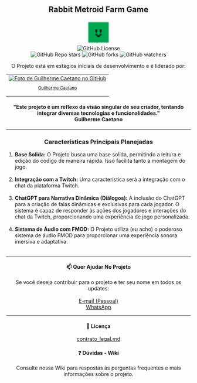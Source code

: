 <h2 align="center">Rabbit Metroid Farm Game</h2>

<p align="center">
  <img src="placeholder.png" width="64" height="64" alt="Ícone do Placeholder">
  <br>
  <img alt="GitHub License" src="https://img.shields.io/github/license/Guilherme-XHP/Rabbit_Metroid_Farm_Game">
  <br>
  <img alt="GitHub Repo stars" src="https://img.shields.io/github/stars/Guilherme-XHP/Rabbit_Metroid_Farm_Game">
  <img alt="GitHub forks" src="https://img.shields.io/github/forks/Guilherme-XHP/Rabbit_Metroid_Farm_Game">
  <img alt="GitHub watchers" src="https://img.shields.io/github/watchers/Guilherme-XHP/Rabbit_Metroid_Farm_Game">
</p>

<p align="center">
  O Projeto está em estágios iniciais de desenvolvimento e é liderado por:
</p>

<table align="center">
  <tr>
    <td align="center">
      <a href="#">
        <img src="https://avatars.githubusercontent.com/u/70610129?v=4" width="100px;" alt="Foto de Guilherme Caetano no GitHub">
        <br>
        <sub>
          <p>Guilherme Caetano</p>
        </sub>
      </a>
    </td>
  </tr>
</table>

<h4 align="center">
  "Este projeto é um reflexo da visão singular de seu criador, tentando integrar diversas tecnologias e funcionalidades."
  <br>
  <strong>Guilherme Caetano</strong>
</h4>

<hr>

<h3 align="center">Características Principais Planejadas</h3>

<p align="justify">
  <ol>
    <li>
      <strong>Base Solida:</strong> O Projeto busca uma base solida, permitindo a leitura e edição do código de maneira rápida. Isso facilita tanto a montagem do jogo.
    </li>
    <br>
    <li>
      <strong>Integração com a Twitch:</strong> Uma característica será a integração com o chat da plataforma Twitch.
    </li>
    <br>
    <li>
      <strong>ChatGPT para Narrativa Dinâmica (Diálogos):</strong> A inclusão do ChatGPT para a criação de falas dinâmicas e exclusivas para cada jogador. O sistema é capaz de responder às ações dos
      jogadores e interações do chat da Twitch, proporcionando uma experiência de jogo personalizada.
    </li>
    <br>
    <li>
      <strong>Sistema de Áudio com FMOD:</strong> O Projeto utiliza (eu acho) o poderoso sistema de áudio FMOD para proporcionar uma experiência sonora imersiva e adaptativa.
    </li>
    <br>
  </ol>
</p>

<hr>

<h4 align="center">📫 Quer Ajudar No Projeto</h4>

<p align="center">
  Se você deseja contribuir para o projeto e ter seu nome em todos os updates:
  <br><br>
  <a href="mailto:guilhermecaetanno87123@gmail.com">E-mail (Pessoal)</a><br>
  <a href="https://api.whatsapp.com/send/?phone=%2B5534996386599&text=Ol%C3%A1%2C+XinguheProd&type=phone_number&app_absent=0">WhatsApp</a><br>
</p>

<hr>

<h4 align="center" id="licenca">📜 Licença</h4>

<p align="center">
  <a href="contrato_legal.md">contrato_legal.md</a><br>
</p>

<h4 align="center" id="wiki">❓ Dúvidas - Wiki</h4>

<p align="center">
  Consulte nossa Wiki para respostas às perguntas frequentes e mais informações sobre o projeto.
</p>
